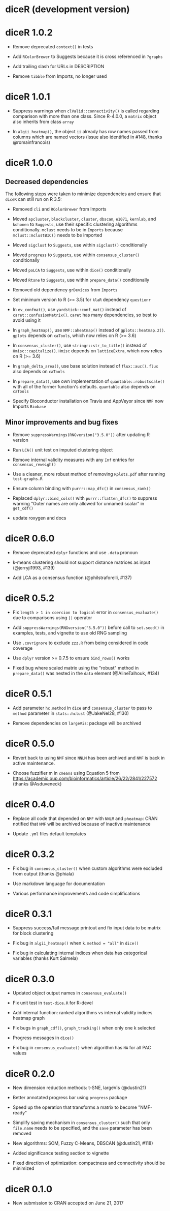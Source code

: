 # diceR (development version)

# diceR 1.0.2

* Remove deprecated `context()` in tests

* Add `RColorBrewer` to Suggests because it is cross referenced in `?graphs`

* Add trailing slash for URLs in DESCRIPTION

* Remove `tibble` from Imports, no longer used

# diceR 1.0.1

* Suppress warnings when `clValid::connectivity()` is called regarding comparison with more than one class. Since R-4.0.0, a `matrix` object also inherits from class `array`

* In `algii_heatmap()`, the object `ii` already has row names passed from columns which are named vectors (issue also identified in #148, thanks @romainfrancois)

# diceR 1.0.0

## Decreased dependencies

The following steps were taken to minimize dependencies and ensure that `diceR` can still run on R 3.5:

* Removed `cli` and `RColorBrewer` from Imports

* Moved `apcluster`, `blockcluster`, `cluster`, `dbscan`, `e1071`, `kernlab`, and `kohonen` to `Suggests`, use their specific clustering algorithms conditionally. `mclust` needs to be in `Imports` because `mclust::mclustBIC()` needs to be imported

* Moved `sigclust` to `Suggests`, use within `sigclust()` conditionally

* Moved `progress` to `Suggests`, use within `consensus_cluster()` conditionally

* Moved `poLCA` to `Suggests`, use within `dice()` conditionally

* Moved `Rtsne` to `Suggests`, use within `prepare_data()` conditionally

* Removed old dependency `grDevices` from `Imports`

* Set minimum version to R (>= 3.5) for `klaR` dependency `questionr`

* In `ev_confmat()`, use `yardstick::conf_mat()` instead of `caret::confusionMatrix()`. `caret` has many dependencies, so best to avoid using it

* In `graph_heatmap()`, use `NMF::aheatmap()` instead of `gplots::heatmap.2()`. `gplots` depends on `caTools`, which now relies on R (>= 3.6)

* In `consensus_cluster()`, use `stringr::str_to_title()` instead of `Hmisc::capitalize()`. `Hmisc` depends on `latticeExtra`, which now relies on R (>= 3.6)

* In `graph_delta_area()`, use base solution instead of `flux::auc()`. `flux` also depends on `caTools`

* In `prepare_data()`, use own implementation of `quantable::robustscale()` with all of the former function's defaults. `quantable` also depends on `caTools`

* Specify Bioconductor installation on Travis and AppVeyor since `NMF` now Imports `Biobase`

## Minor improvements and bug fixes

* Remove `suppressWarnings(RNGversion("3.5.0"))` after updating R version

* Run `LCA()` unit test on imputed clustering object

* Remove internal validity measures with any `Inf` entries for `consensus_reweigh()`

* Use a cleaner, more robust method of removing `Rplots.pdf` after running `test-graphs.R`

* Ensure column binding with `purrr::map_dfc()` in `consensus_rank()`

* Replaced `dplyr::bind_cols()` with `purrr::flatten_dfc()` to suppress warning "Outer names are only allowed for unnamed scalar" in `get_cdf()`

* update roxygen and docs

# diceR 0.6.0

* Remove deprecated `dplyr` functions and use `.data` pronoun

* k-means clustering should not support distance matrices as input (@jerryji1993, #139)

* Add LCA as a consensus function (@philstraforelli, #137)

# diceR 0.5.2

* Fix `length > 1 in coercion to logical` error in `consensus_evaluate()` due to comparisons using `||` operator

* Add `suppressWarnings(RNGversion("3.5.0"))` before call to `set.seed()` in examples, tests, and vignette to use old RNG sampling

* Use `.covrignore` to exclude `zzz.R` from being considered in code coverage

* Use `dplyr` version >= 0.7.5 to ensure `bind_rows()` works

* Fixed bug where scaled matrix using the "robust" method in `prepare_data()` was nested in the `data` element (@AlineTalhouk, #134)

# diceR 0.5.1

* Add parameter `hc.method` in `dice` and `consensus_cluster` to pass to `method` parameter in `stats::hclust` (@JakeNel28, #130)

* Remove dependencies on `largeVis`: package will be archived

# diceR 0.5.0

* Revert back to using `NMF` since `NNLM` has been archived and `NMF` is back in active maintenance.

* Choose fuzzifier m in `cmeans` using Equation 5 from https://academic.oup.com/bioinformatics/article/26/22/2841/227572 (thanks @Asduveneck)

# diceR 0.4.0

* Replace all code that depended on `NMF` with `NNLM` and `pheatmap`: CRAN notified that `NMF` will be archived because of inactive maintenance

* Update `.yml` files default templates

# diceR 0.3.2

* Fix bug in `consensus_cluster()` when custom algorithms were excluded from output (thanks @phiala)

* Use markdown language for documentation

* Various performance improvements and code simplifications

# diceR 0.3.1

* Suppress success/fail message printout and fix input data to be matrix for block clustering

* Fix bug in `algii_heatmap()` when `k.method = "all"` in `dice()`

* Fix bug in calculating internal indices when data has categorical variables (thanks Kurt Salmela)

# diceR 0.3.0

* Updated object output names in `consensus_evaluate()`

* Fix unit test in `test-dice.R` for R-devel

* Add internal function: ranked algorithms vs internal validity indices heatmap graph

* Fix bugs in `graph_cdf()`, `graph_tracking()` when only one k selected

* Progress messages in `dice()`

* Fix bug in `consensus_evaluate()` when algorithm has `NA` for all PAC values

# diceR 0.2.0

* New dimension reduction methods: t-SNE, largeVis (@dustin21)

* Better annotated progress bar using `progress` package

* Speed up the operation that transforms a matrix to become "NMF-ready"

* Simplify saving mechanism in `consensus_cluster()` such that only `file.name` needs to be specified, and the `save` parameter has been removed

* New algorithms: SOM, Fuzzy C-Means, DBSCAN (@dustin21, #118)

* Added significance testing section to vignette

* Fixed direction of optimization: compactness and connectivity should be minimized

# diceR 0.1.0

* New submission to CRAN accepted on June 21, 2017
